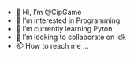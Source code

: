 - 👋 Hi, I’m @CipGame
- 👀 I’m interested in Programming
- 🌱 I’m currently learning Pyton
- 💞️ I’m looking to collaborate on idk
- 📫 How to reach me ...

<!---
CipGame/CipGame is a ✨ special ✨ repository because its `README.md` (this file) appears on your GitHub profile.
You can click the Preview link to take a look at your changes.
--->
